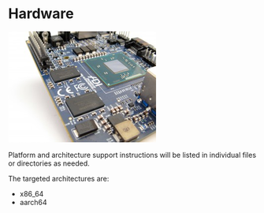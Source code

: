 # Hardware

![minnowboard](/logos/minnowboard-turbot.jpg)

Platform and architecture support instructions will be listed in individual
files or directories as needed.

The targeted architectures are:

* x86_64
* aarch64

